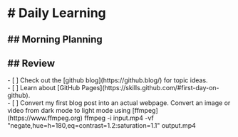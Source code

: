 <h1># Daily Learning</h1>
<h2>## Morning Planning</h2>
<h2>## Review</h2>
- [ ] Check out the [github blog](https://github.blog/) for topic ideas.<br>
- [ ] Learn about [GitHub Pages](https://skills.github.com/#first-day-on-github).<br>
- [ ] Convert my first blog post into an actual webpage.
Convert an image or video from dark mode to light mode using [ffmpeg](https://www.ffmpeg.org)
ffmpeg -i input.mp4 -vf "negate,hue=h=180,eq=contrast=1.2:saturation=1.1" output.mp4

